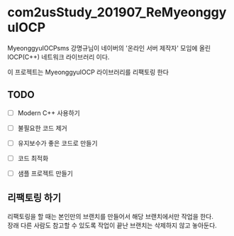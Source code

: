 # com2usStudy_201907_ReMyeonggyuIOCP
MyeonggyuIOCPsms 강명규님이 네이버의 '온라인 서버 제작자' 모임에 올린 IOCP(C++) 네트워크 라이브러리 이다.  
  
이 프로젝트는 MyeonggyuIOCP 라이브러리를 리팩토링 한다
  
## TODO  
- [ ] Modern C++ 사용하기  
- [ ] 불필요한 코드 제거  
- [ ] 유지보수가 좋은 코드로 만들기  
- [ ] 코드 최적화
- [ ] 샘플 프로젝트 만들기 
  
  
## 리팩토링 하기
리팩토링을 할 때는 본인만의 브랜치를 만들어서 해당 브랜치에서만 작업을 한다.  
장래 다른 사람도 참고할 수 있도록 작업이 끝난 브랜치는 삭제하지 않고 놓아둔다.    